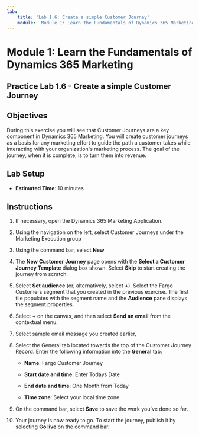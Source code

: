 ```yaml
---
lab:
    title: 'Lab 1.6: Create a simple Customer Journey'
    module: 'Module 1: Learn the Fundamentals of Dynamics 365 Marketing'
---
```


Module 1: Learn the Fundamentals of Dynamics 365 Marketing
========================

## Practice Lab 1.6 - Create a simple Customer Journey

## Objectives

During this exercise you will see that Customer Journeys are a key component in Dynamics 365 Marketing. You will create customer journeys as a basis for any marketing effort to guide the path a customer takes while interacting with your organization's marketing process. The goal of the journey, when it is complete, is to turn them into revenue.

## Lab Setup

  - **Estimated Time**: 10 minutes

## Instructions

1. If necessary, open the Dynamics 365 Marketing Application. 

2. Using the navigation on the left, select Customer Journeys under the Marketing Execution group

3. Using the command bar, select **New** 

4. The **New Customer Journey** page opens with the **Select a Customer Journey Template** dialog box shown. Select **Skip** to start creating the journey from scratch.

5. Select **Set audience** (or, alternatively, select **+**). Select the Fargo Customers segment that you created in the previous exercise. The first tile populates with the segment name and the **Audience** pane displays the segment properties.

6. Select **+** on the canvas, and then select **Send an email** from the contextual menu.

7. Select sample email message you created earlier, 

8. Select the General tab located towards the top of the Customer Journey Record. Enter the following information into the **General** tab:

	- **Name**: Fargo Customer Journey

	- **Start date and time**: Enter Todays Date

	- **End date and time**: One Month from Today

	- **Time zone**: Select your local time zone 

9. On the command bar, select **Save** to save the work you've done so far.

10. Your journey is now ready to go. To start the journey, publish it by selecting **Go live** on the command bar.
